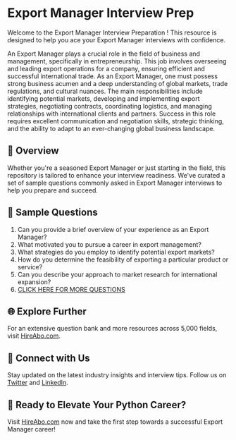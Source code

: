 # Export Manager Interview Prep

Welcome to the Export Manager Interview Preparation ! This resource is designed to help you ace your Export Manager interviews with confidence.

An Export Manager plays a crucial role in the field of business and management, specifically in entrepreneurship. This job involves overseeing and leading export operations for a company, ensuring efficient and successful international trade. As an Export Manager, one must possess strong business acumen and a deep understanding of global markets, trade regulations, and cultural nuances. The main responsibilities include identifying potential markets, developing and implementing export strategies, negotiating contracts, coordinating logistics, and managing relationships with international clients and partners. Success in this role requires excellent communication and negotiation skills, strategic thinking, and the ability to adapt to an ever-changing global business landscape.

## 🚀 Overview

Whether you're a seasoned Export Manager or just starting in the field, this repository is tailored to enhance your interview readiness. We've curated a set of sample questions commonly asked in Export Manager interviews to help you prepare and succeed.

## 📝 Sample Questions

1. Can you provide a brief overview of your experience as an Export Manager?
2. What motivated you to pursue a career in export management?
3. What strategies do you employ to identify potential export markets?
4. How do you determine the feasibility of exporting a particular product or service?
5. Can you describe your approach to market research for international expansion?
6. [CLICK HERE FOR MORE QUESTIONS](https://hireabo.com/job/1_4_39/Export%20Manager)

## 🌐 Explore Further

For an extensive question bank and more resources across 5,000 fields, visit [HireAbo.com](https://www.hireabo.com).

## 📱 Connect with Us

Stay updated on the latest industry insights and interview tips. Follow us on [Twitter](https://twitter.com/hireabo) and [LinkedIn](https://www.linkedin.com/in/hire-abo-3609972a8/).

## 🚀 Ready to Elevate Your Python Career?

Visit [HireAbo.com](https://www.hireabo.com) now and take the first step towards a successful Export Manager career!